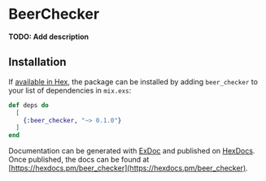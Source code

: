 # BeerChecker

**TODO: Add description**

## Installation

If [available in Hex](https://hex.pm/docs/publish), the package can be installed
by adding `beer_checker` to your list of dependencies in `mix.exs`:

```elixir
def deps do
  [
    {:beer_checker, "~> 0.1.0"}
  ]
end
```

Documentation can be generated with [ExDoc](https://github.com/elixir-lang/ex_doc)
and published on [HexDocs](https://hexdocs.pm). Once published, the docs can
be found at [https://hexdocs.pm/beer_checker](https://hexdocs.pm/beer_checker).

